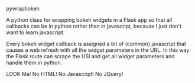 pywrapbokeh

A python class for wrapping bokeh widgets in a Flask app so that all callbacks can be in python rather than in javascript, because I just don't want to learn javascript.

Every bokeh widget callback is assigned a bit of (common) javascript that causes a web refresh with all the widget parameters in the URL. In this way the Flask route can scrape the USl and get all widget parameters and handle them in python.

LOOK Ma! No HTML! No Javascript! No JQuery!